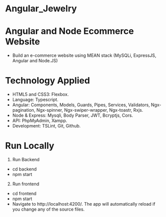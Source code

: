 # Angular_Jewelry
# Angular and Node Ecommerce Website
- Build an e-commerce website using MEAN stack (MySQLi, ExpressJS, Angular and Node.JS)
# Technology Applied 
- HTML5 and CSS3: Flexbox.
- Language: Typescript.
- Angular: Components, Models, Guards, Pipes, Services, Validators, Ngx-pagination, Ngx-spinner, Ngx-swiper-wrapper, Ngx-toastr, Rxjs.
- Node & Express: Mysqli, Body Parser, JWT, Bcryptjs, Cors.
- API: PhpMyAdmin, Xampp.
- Development: TSLint, Git, Github.
# Run Locally
1. Run Backend
- cd backend
- npm start
2. Run frontend
- cd frontend
- npm start
- Navigate to http://localhost:4200/. The app will automatically reload if you change any of the source files.

